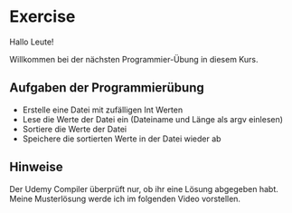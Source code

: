 # Exercise

Hallo Leute!

Willkommen bei der nächsten Programmier-Übung in diesem Kurs.

## Aufgaben der Programmierübung

- Erstelle eine Datei mit zufälligen Int Werten
- Lese die Werte der Datei ein (Dateiname und Länge als argv einlesen)
- Sortiere die Werte der Datei
- Speichere die sortierten Werte in der Datei wieder ab

## Hinweise

Der Udemy Compiler überprüft nur, ob ihr eine Lösung abgegeben habt.  
Meine Musterlösung werde ich im folgenden Video vorstellen.
